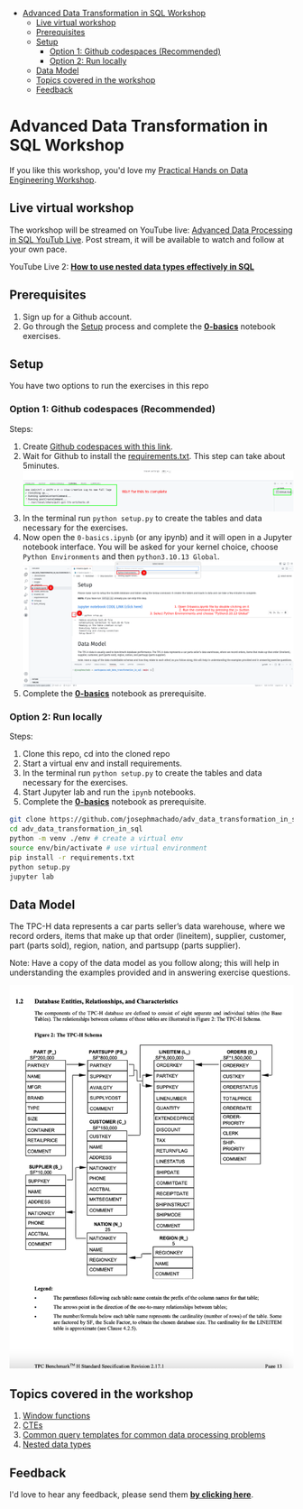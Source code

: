 
* [Advanced Data Transformation in SQL Workshop](#advanced-data-transformation-in-sql-workshop)
    * [Live virtual workshop](#live-virtual-workshop)
    * [Prerequisites](#prerequisites)
    * [Setup](#setup)
        * [Option 1: Github codespaces (Recommended)](#option-1-github-codespaces-recommended)
        * [Option 2: Run locally](#option-2-run-locally)
    * [Data Model](#data-model)
    * [Topics covered in the workshop](#topics-covered-in-the-workshop)
    * [Feedback](#feedback)

# Advanced Data Transformation in SQL Workshop

If you like this workshop, you'd love my [Practical Hands on Data Engineering Workshop](https://astounding-architect-5764.ck.page/684e1f422f).

## Live virtual workshop

The workshop will be streamed on YouTube live: [Advanced Data Processing in SQL YouTub Live](https://youtube.com/live/fB4XHC6ZaCs). Post stream, it will be available to watch and follow at your own pace.

YouTube Live 2: **[How to use nested data types effectively in SQL](https://youtube.com/live/pf2myqLDgPg?feature=share)**

## Prerequisites

1. Sign up for a Github account.
2. Go through the [Setup](#setup) process and complete the **[0-basics](./0-basics.ipynb)** notebook exercises.

## Setup

You have two options to run the exercises in this repo

### Option 1: Github codespaces (Recommended)

Steps:

1. Create [Github codespaces with this link](https://github.com/codespaces/new?skip_quickstart=true&machine=basicLinux32gb&repo=833339774&ref=main&geo=UsEast).
2. Wait for Github to install the [requirements.txt](./requirements.txt). This step can take about 5minutes.
        ![installation](./images/inst.png)
3. In the terminal run `python setup.py` to create the tables and data necessary for the exercises.
4. Now open the `0-basics.ipynb` (or any ipynb) and it will open in a Jupyter notebook interface. You will be asked for your kernel choice, choose `Python Environments` and then `python3.10.13 Global`.
        ![Jupyter notebook in VScode](./images/vsjupy.png)
5. Complete the **[0-basics](./0-basics.ipynb)** notebook as prerequisite.

### Option 2: Run locally

Steps:

1. Clone this repo, cd into the cloned repo
2. Start a virtual env and install requirements.
3. In the terminal run `python setup.py` to create the tables and data necessary for the exercises.
4. Start Jupyter lab and run the `ipynb` notebooks.
5. Complete the **[0-basics](./0-basics.ipynb)** notebook as prerequisite.

```bash
git clone https://github.com/josephmachado/adv_data_transformation_in_sql.git
cd adv_data_transformation_in_sql
python -m venv ./env # create a virtual env
source env/bin/activate # use virtual environment
pip install -r requirements.txt
python setup.py
jupyter lab
```

## Data Model

The TPC-H data represents a car parts seller’s data warehouse, where we record orders, items that make up that order (lineitem), supplier, customer, part (parts sold), region, nation, and partsupp (parts supplier). 

Note: Have a copy of the data model as you follow along; this will help in understanding the examples provided and in answering exercise questions.

![](./tpch_erd.png)

## Topics covered in the workshop

1. [Window functions](./concepts/windows/)
2. [CTEs](./concepts/CTE/)
3. [Common query templates for common data processing problems](./concepts/query_templates/)
4. [Nested data types](./concepts/nested_data_types/)

## Feedback

I'd love to hear any feedback, please send them **[by clicking here](https://jrir55dxz0v.typeform.com/to/FH21xsvY)**.
